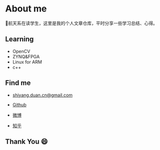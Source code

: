 # About me

:rocket:航天系在读学生，这里是我的个人文章仓库，平时分享一些学习总结、心得。

## Learning

* OpenCV
* ZYNQ&FPGA
* Linux for ARM
* c++
## Find me

- shiyang.duan.cn@gmail.com

* [Github](https://github.com/KsDuan)

* [微博](https://weibo.com/u/6339798254)

* [知乎](https://www.zhihu.com/people/sy-d-28)

## Thank You :smile:
